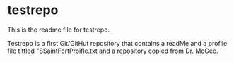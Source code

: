 # testrepo

This is the readme file for testrepo.

Testrepo is a first Git/GitHut repository that contains a readMe and a profile file tittled "SSaintFortProifle.txt 
and a repository copied from Dr. McGee.
